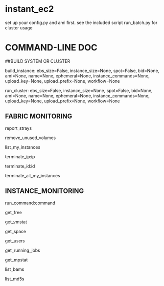 # instant_ec2

set up your config.py and ami first. see the included script run_batch.py for cluster usage


#      COMMAND-LINE DOC     #

##BUILD SYSTEM OR CLUSTER

build_instance: ebs_size=False, instance_size=None, spot=False, bid=None, ami=None, name=None, ephemeral=None, instance_commands=None, upload_key=None, upload_prefix=None, workflow=None

run_cluster:    ebs_size=False, instance_size=None, spot=False, bid=None, ami=None, name=None, ephemeral=None, instance_commands=None, upload_key=None, upload_prefix=None, workflow=None

## FABRIC MONITORING

report_strays

remove_unused_volumes

list_my_instances

terminate_ip:ip

terminate_id:id

terminate_all_my_instances
 

## INSTANCE_MONITORING

run_command:command

get_free

get_vmstat

get_space

get_users

get_running_jobs

get_mpstat

list_bams

list_md5s

